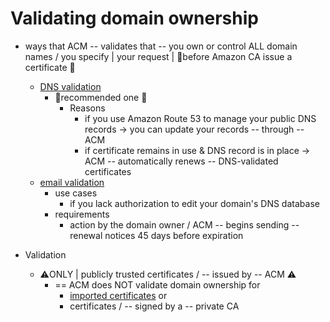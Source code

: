 # Validating domain ownership<a name="domain-ownership-validation"></a>

* ways that ACM -- validates that -- you own or control ALL domain names / you specify | your request | 👀before Amazon CA issue a certificate 👀
  * [DNS validation](dns-validation.md)
    * 👀recommended one 👀
      * Reasons
        * if you use Amazon Route 53 to manage your public DNS records -> you can update your records -- through -- ACM
        * if certificate remains in use & DNS record is in place -> ACM -- automatically renews -- DNS-validated certificates
  * [email validation](email-validation.md) 
    * use cases
      * if you lack authorization to edit your domain's DNS database
    * requirements
      * action by the domain owner / ACM -- begins sending -- renewal notices 45 days before expiration

* Validation
  * ⚠️ONLY | publicly trusted certificates / -- issued by -- ACM ⚠️
    * == ACM does NOT validate domain ownership for
      * [imported certificates](import-certificate.md) or
      * certificates / -- signed by a -- private CA
